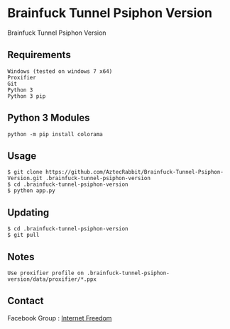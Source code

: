 # Brainfuck Tunnel Psiphon Version

Brainfuck Tunnel Psiphon Version


Requirements
------------

    Windows (tested on windows 7 x64)
    Proxifier
    Git
    Python 3
    Python 3 pip


Python 3 Modules
----------------

    python -m pip install colorama


Usage
-----

    $ git clone https://github.com/AztecRabbit/Brainfuck-Tunnel-Psiphon-Version.git .brainfuck-tunnel-psiphon-version
    $ cd .brainfuck-tunnel-psiphon-version
    $ python app.py


Updating
--------

    $ cd .brainfuck-tunnel-psiphon-version
    $ git pull


Notes
-----

    Use proxifier profile on .brainfuck-tunnel-psiphon-version/data/proxifier/*.ppx


Contact
-------

Facebook Group : [Internet Freedom]


[Internet Freedom]: https://www.facebook.com/groups/171888786834544/
